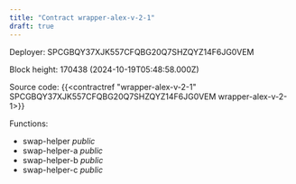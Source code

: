 ```yaml
---
title: "Contract wrapper-alex-v-2-1"
draft: true
---
```

Deployer: SPCGBQY37XJK557CFQBG20Q7SHZQYZ14F6JG0VEM


 



Block height: 170438 (2024-10-19T05:48:58.000Z)

Source code: {{<contractref "wrapper-alex-v-2-1" SPCGBQY37XJK557CFQBG20Q7SHZQYZ14F6JG0VEM wrapper-alex-v-2-1>}}

Functions:

* swap-helper _public_
* swap-helper-a _public_
* swap-helper-b _public_
* swap-helper-c _public_

